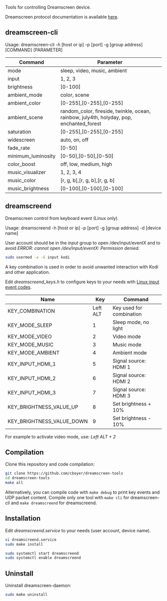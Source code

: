Tools for controlling Dreamscreen device.

Dreamscreen protocol documentation is available [here](https://planet.neeo.com/media/80x1kj/download/dreamscreen-v2-wifi-udp-protocol.pdf).

## dreamscreen-cli

Usage: dreamscreen-cli -h [host or ip] -p [port] -g [group address] [COMMAND] [PARAMETER]

Command             | Parameter
---                 |---
mode                | sleep, video, music, ambient
input               | 1, 2, 3
brightness          | [0-100]
ambient_mode        | color, scene
ambient_color       | [0-255],[0-255],[0-255]
ambient_scene       | random_color, fireside, twinkle, ocean, rainbow, july4th, holyday, pop, enchanted_forest
saturation          | [0-255],[0-255],[0-255]
widescreen          | auto, on, off
fade_rate           | [0-50]
minimum_luminosity  | [0-50],[0-50],[0-50]
color_boost         | off, low, medium, high
music_visualizer    | 1, 2, 3, 4
music_color         | [r, g, b],[r, g, b],[r, g, b]
music_brightness    | [0-100],[0-100],[0-100]


## dreamscreend
Dreamscreen control from keyboard event (Linux only).

Usage: dreamscreend -h [host or ip] -p [port] -g [group address] -d [device name]

User account should be in the *input* group to open /dev/input/eventX and to avoid *ERROR: cannot open /dev/input/eventX: Permission denied.*

```bash
sudo usermod -a -G input kodi
```

A key combination is used in order to avoid unwanted interaction with Kodi and other application.

Edit *dreamscreend_keys.h* to configure keys to your needs with [Linux input event codes](https://github.com/torvalds/linux/blob/master/include/uapi/linux/input-event-codes.h).

Name | Key | Command
--- | --- | ---
KEY_COMBINATION | Left ALT | Key used for combination
KEY_MODE_SLEEP | 1 | Sleep mode, no light
KEY_MODE_VIDEO | 2 | Video mode
KEY_MODE_MUSIC | 3 | Music mode
KEY_MODE_AMBIENT | 4 | Ambient mode
KEY_INPUT_HDMI_1 | 5 | Signal source: HDMI 1
KEY_INPUT_HDMI_2 | 6 | Signal source: HDMI 2
KEY_INPUT_HDMI_3 | 7 | Signal source: HDMI 3
KEY_BRIGHTNESS_VALUE_UP | 8 | Set brightness + 10%
KEY_BRIGHTNESS_VALUE_DOWN | 9 | Set brightness - 10%

For example to activate video mode, use: *Left ALT + 2*


## Compilation
Clone this repository and code compilation:
```bash
git clone https://github.com/cboyer/dreamscreen-tools
cd dreamscreen-tools
make all
```

Alternatively, you can compile code with `make debug` to print key events and UDP packet content.
Compile only one tool with `make cli` for dreamscreen-cli and `make dreamscreend` for dreamscreend.

## Installation
Edit *dreamscreend.service* to your needs (user account, device name).
```bash
vi dreamscreend.service
sudo make install

sudo systemctl start dreamscreend
sudo systemctl enable dreamscreend
```

## Uninstall
Uninstall dreamscreen-daemon:
```bash
sudo make uninstall
```
